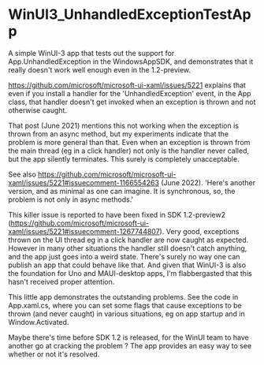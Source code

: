 # WinUI3_UnhandledExceptionTestApp

A simple WinUI-3 app that tests out the support for App.UnhandledException in the WindowsAppSDK, and demonstrates that it really doesn't work well enough even in the 1.2-preview.

https://github.com/microsoft/microsoft-ui-xaml/issues/5221 explains that even if you install a handler for the 'UnhandledException' event, in the App class, that handler doesn't get invoked when an exception is thrown and not otherwise caught.

That post (June 2021) mentions this not working when the exception is thrown from an async method, but my experiments indicate that the problem is more general than that. Even when an exception is thrown from the main thread (eg in a click handler) not only is the handler never called, but the app silently terminates. This surely is completely unacceptable. 

See also https://github.com/microsoft/microsoft-ui-xaml/issues/5221#issuecomment-1166554263 (June 2022). 'Here's another version, and as minimal as one can imagine. It is synchronous, so, the problem is not only in async methods.'

This killer issue is reported to have been fixed in SDK 1.2-preview2 (https://github.com/microsoft/microsoft-ui-xaml/issues/5221#issuecomment-1267744807). Very good, exceptions thrown on the UI thread eg in a click handler are now caught as expected. However in many other situations the handler still doesn't catch anything, and the app just goes into a weird state. There's surely no way one can publish an app that could behave like that. And given that WinUI-3 is also the foundation for Uno and MAUI-desktop apps, I'm flabbergasted that this hasn't received proper attention.

This little app demonstrates the outstanding problems. See the code in App.xaml.cs, where you can set some flags that cause exceptions to be thrown (and never caught) in various situations, eg on app startup and in Window.Activated.

Maybe there's time before SDK 1.2 is released, for the WinUI team to have another go at cracking the problem ? The app provides an easy way to see whether or not it's resolved.






